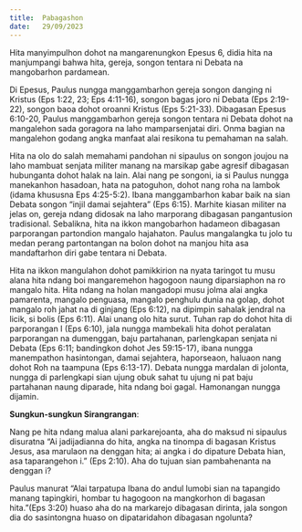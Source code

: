 ```yaml
---
title:  Pabagashon
date:   29/09/2023
---
```


Hita manyimpulhon dohot na mangarenungkon Epesus 6, didia hita na manjumpangi bahwa hita, gereja, songon tentara ni Debata na mangobarhon pardamean.

Di Epesus, Paulus nungga manggambarhon gereja songon danging ni Kristus (Eps 1:22, 23; Eps 4:11-16), songon bagas joro ni Debata (Eps 2:19-22), songon baoa dohot oroanni Kristus (Eps 5:21-33). Dibagasan Epesus 6:10-20, Paulus manggambarhon gereja songon tentara ni Debata dohot na mangalehon sada goragora na laho mamparsenjatai diri. Onma bagian na mangalehon godang angka manfaat alai resikona tu pemahaman na salah.

Hita na olo do salah memahami pandohan ni sipaulus on songon joujou na laho mambuat senjata militer manang na marsikap gabe agresif dibagasan hubunganta dohot halak na lain. Alai nang pe songoni, ia si Paulus nungga manekanhon hasadoan, hata na patoguhon, dohot nang roha na lambok (idama khususna Eps 4:25-5:2). Ibana manggambarhon kabar baik na sian Debata songon “injil damai sejahtera” (Eps 6:15). Marhite kiasan militer na jelas on, gereja ndang didosak na laho marporang dibagasan pangantusion tradisional. Sebalikna, hita na ikkon mangobarhon hadameon dibagasan parporangan partondion mangalo hajahaton. Paulus mangalangka tu jolo tu medan perang partontangan na bolon dohot na manjou hita asa mandaftarhon diri gabe tentara ni Debata.

Hita na ikkon mangulahon dohot pamikkirion na nyata taringot tu musu alana hita ndang boi mangaremehon hagogoon naung diparsiaphon na ro mangalo hita. Hita ndang na holan mangadopi musu jolma alai angka pamarenta, mangalo penguasa, mangalo penghulu dunia na golap, dohot mangalo roh jahat na di ginjang (Eps 6:12), na dipimpin sahalak jendral na licik, si bolis (Eps 6:11). Alai unang olo hita surut. Tuhan rap do dohot hita di parporangan I (Eps 6:10), jala nungga mambekali hita dohot peralatan parporangan na dumenggan, baju partahanan, parlengkapan senjata ni Debata (Eps 6:11; bandingkon dohot Jes 59:15-17), ibana nungga manempathon hasintongan, damai sejahtera, haporseaon, haluaon nang dohot Roh na taampuna (Eps 6:13-17). Debata nungga mardalan di jolonta, nungga di parlengkapi sian ujung obuk sahat tu ujung ni pat baju partahanan naung diparade, hita ndang boi gagal. Hamonangan nungga dijamin.

**Sungkun-sungkun Sirangrangan**:

Nang pe hita ndang malua alani parkarejoanta, aha do maksud ni sipaulus disuratna “Ai jadijadianna do hita, angka na tinompa di bagasan Kristus Jesus, asa marulaon na denggan hita; ai angka i do dipature Debata hian, asa taparangehon i.” (Eps 2:10). Aha do tujuan sian pambahenanta na denggan i?

Paulus manurat “Alai tarpatupa Ibana do andul lumobi sian na tapangido manang tapingkiri, hombar tu hagogoon na mangkorhon di bagasan hita.”(Eps 3:20) huaso aha do na markarejo dibagasan dirinta, jala songon dia do sasintongna huaso on dipataridahon dibagasan ngolunta?